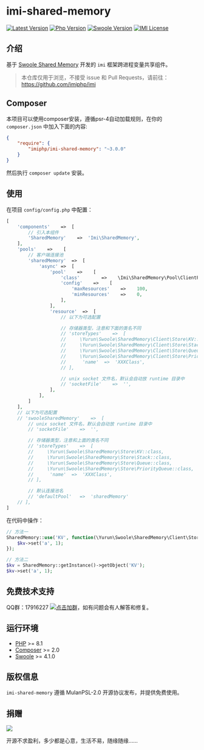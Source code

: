 # imi-shared-memory

[![Latest Version](https://img.shields.io/packagist/v/imiphp/imi-shared-memory.svg)](https://packagist.org/packages/imiphp/imi-shared-memory)
[![Php Version](https://img.shields.io/badge/php-%3E=8.1-brightgreen.svg)](https://secure.php.net/)
[![Swoole Version](https://img.shields.io/badge/swoole-%3E=4.1.0-brightgreen.svg)](https://github.com/swoole/swoole-src)
[![IMI License](https://img.shields.io/github/license/imiphp/imi-shared-memory.svg)](https://github.com/imiphp/imi-shared-memory/blob/master/LICENSE)

## 介绍

基于 [Swoole Shared Memory](https://github.com/Yurunsoft/swoole-shared-memory) 开发的 `imi` 框架跨进程变量共享组件。

> 本仓库仅用于浏览，不接受 issue 和 Pull Requests，请前往：<https://github.com/imiphp/imi>

## Composer

本项目可以使用composer安装，遵循psr-4自动加载规则，在你的 `composer.json` 中加入下面的内容:

```json
{
    "require": {
        "imiphp/imi-shared-memory": "~3.0.0"
    }
}
```

然后执行 `composer update` 安装。

## 使用

在项目 `config/config.php` 中配置：

```php
[
    'components'    =>  [
        // 引入本组件
        'SharedMemory'    =>  'Imi\SharedMemory',
    ],
    'pools'    =>    [
        // 客户端连接池
        'sharedMemory'  =>  [
            'async' =>  [
                'pool'    =>    [
                    'class'        =>    \Imi\SharedMemory\Pool\ClientPool::class,
                    'config'    =>    [
                        'maxResources'    =>    100,
                        'minResources'    =>    0,
                    ],
                ],
                'resource'  =>  [
                    // 以下为可选配置

                    // 存储器类型，注意和下面的类名不同
                    // 'storeTypes'    =>  [
                    //     \Yurun\Swoole\SharedMemory\Client\Store\KV::class,
                    //     \Yurun\Swoole\SharedMemory\Client\Store\Stack::class,
                    //     \Yurun\Swoole\SharedMemory\Client\Store\Queue::class,
                    //     \Yurun\Swoole\SharedMemory\Client\Store\PriorityQueue::class,
                    //      'name'  =>  'XXXClass',
                    // ],

                    // unix socket 文件名，默认会自动放 runtime 目录中
                    // 'socketFile'    =>  '',
                ],
            ],
        ]
    ],
    // 以下为可选配置
    // 'swooleSharedMemory'    =>  [
        // unix socket 文件名，默认会自动放 runtime 目录中
        // 'socketFile'    =>  '',

        // 存储器类型，注意和上面的类名不同
        // 'storeTypes'    =>  [
        //     \Yurun\Swoole\SharedMemory\Store\KV::class,
        //     \Yurun\Swoole\SharedMemory\Store\Stack::class,
        //     \Yurun\Swoole\SharedMemory\Store\Queue::class,
        //     \Yurun\Swoole\SharedMemory\Store\PriorityQueue::class,
        //      'name'  =>  'XXXClass',
        // ],

        // 默认连接池名
        // 'defaultPool'   =>  'sharedMemory'
    // ],
]
```

在代码中操作：

```php
// 方法一
SharedMemory::use('KV', function(\Yurun\Swoole\SharedMemory\Client\Store\KV $kv){
    $kv->set('a', 1);
});

// 方法二
$kv = SharedMemory::getInstance()->getObject('KV');
$kv->set('a', 1);
```

## 免费技术支持

QQ群：17916227 [![点击加群](https://pub.idqqimg.com/wpa/images/group.png "点击加群")](https://jq.qq.com/?_wv=1027&k=5wXf4Zq)，如有问题会有人解答和修复。

## 运行环境

- [PHP](https://php.net/) >= 8.1
- [Composer](https://getcomposer.org/) >= 2.0
- [Swoole](https://www.swoole.com/) >= 4.1.0

## 版权信息

`imi-shared-memory` 遵循 MulanPSL-2.0 开源协议发布，并提供免费使用。

## 捐赠

<img src="https://raw.githubusercontent.com/imiphp/imi/3.0/res/pay.png"/>

开源不求盈利，多少都是心意，生活不易，随缘随缘……
